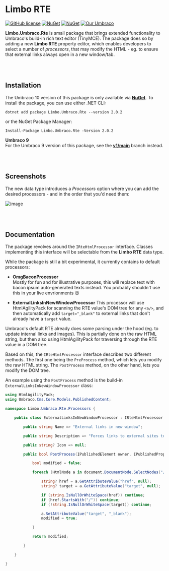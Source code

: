 # Limbo RTE

[![GitHub license](https://img.shields.io/badge/license-MIT-blue.svg)](LICENSE.md) [![NuGet](https://img.shields.io/nuget/vpre/Limbo.Umbraco.Rte.svg)](https://www.nuget.org/packages/Limbo.Umbraco.Rte) [![NuGet](https://img.shields.io/nuget/dt/Limbo.Umbraco.Rte.svg)](https://www.nuget.org/packages/Limbo.Umbraco.Rte) [![Our Umbraco](https://img.shields.io/badge/our-umbraco-%233544B1)](https://our.umbraco.com/packages/backoffice-extensions/limbo-rte/)

**Limbo.Umbraco.Rte** is small package that brings extended functionality to Umbraco's build-in rich text editor (TinyMCE). The package does so by adding a new **Limbo RTE** property editor, which enables developers to select a number of *processors*, that may modify the HTML - eg. to ensure that external links always open in a new window/tab.




<br /><br />

## Installation

The Umbraco 10 version of this package is only available via [**NuGet**](https://www.nuget.org/packages/Limbo.Umbraco.Rte/2.0.2). To install the package, you can use either .NET CLI:

```
dotnet add package Limbo.Umbraco.Rte --version 2.0.2
```

or the NuGet Package Manager:

```
Install-Package Limbo.Umbraco.Rte -Version 2.0.2
```

**Umbraco 9**  
For the Umbraco 9 version of this package, see the [**v1/main**](https://github.com/abjerner/Limbo.Umbraco.Rte/tree/v1/main) branch instead.




<br /><br />

## Screenshots

The new data type introduces a *Processors* option where you can add the desired processors - and in the order that you'd need them:

![image](https://user-images.githubusercontent.com/3634580/185799113-753cbcf0-a18f-434a-81a9-3b612606f122.png)




<br /><br />

## Documentation

The package revolves around the `IRteHtmlProcessor` interface. Classes implementing this interface will be selectable from the **Limbo RTE** data type.

While the package is still a bit experimental, it currently contains to default processors:

- **OmgBaconProcessor**  
Mostly for fun and for illustrative purposes, this will replace text with bacon ipsum auto-generated texts instead. You probably shouldn't use this in your live envrionments :wink:

- **ExternalLinksInNewWindowProcessor**
This processor will use HtmlAgilityPack for scanning the RTE value's DOM tree for any `<a/>`, and then automatically add `target="_blank"` to external links that don't already have a `target` value.

Umbraco's default RTE already does some parsing under the hood (eg. to update internal links and images). This is partially done on the raw HTML string, but then also using HtmlAgilityPack for traversing through the RTE value in a DOM tree.

Based on this, the `IRteHtmlProcessor` interface describes two different methods. The first one being the `PreProcess` method, which lets you modify the raw HTML string. The `PostProcess` method, on the other hand, lets you modify the DOM tree.

An example using the `PostProcess` method is the build-in `ExternalLinksInNewWindowProcessor` class:

```csharp
using HtmlAgilityPack;
using Umbraco.Cms.Core.Models.PublishedContent;

namespace Limbo.Umbraco.Rte.Processors {

    public class ExternalLinksInNewWindowProcessor : IRteHtmlProcessor {

        public string Name => "External links in new window";

        public string Description => "Forces links to external sites to open in new windows if a '_target' value isn't already set.";

        public string? Icon => null;

        public bool PostProcess(IPublishedElement owner, IPublishedPropertyType propertyType, bool preview, HtmlDocument document) {

            bool modified = false;

            foreach (HtmlNode a in document.DocumentNode.SelectNodes("//a")) {

                string? href = a.GetAttributeValue("href", null);
                string? target = a.GetAttributeValue("target", null);

                if (string.IsNullOrWhiteSpace(href)) continue;
                if (href.StartsWith("/")) continue;
                if (!string.IsNullOrWhiteSpace(target)) continue;

                a.SetAttributeValue("target", "_blank");
                modified = true;

            }

            return modified;

        }

    }

}
```
